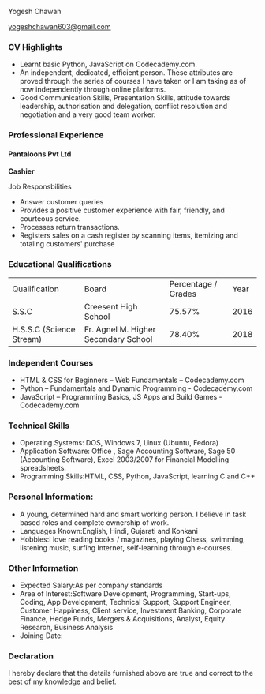 <html>
 <head>
<link type="text/css" rel="stylesheet" href="https://www.dropbox.com/s/trsldt0me90jzs8/resume.css"/>
<title></title>
</head>
<body>
<div id="header">
<p id="name">Yogesh Chawan</p>
         <a href="mailto:yogeshchawan@gmail.com" target="_blank"><p id="email">yogeshchawan603@gmail.com</p></a>
     </div>
     <div class="left">
     </div>
     <div class="right">
            <h3>CV Highlights</h3>
            <p>
            <ul>
                <li>Learnt basic Python, JavaScript on Codecademy.com.</li>
                <li>An independent, dedicated, efficient person. These attributes are proved through the series of courses I have taken or I am taking as of now independently through online platforms.</li>
                <li>Good Communication Skills, Presentation Skills, attitude towards leadership, authorisation and delegation, conflict resolution and negotiation and a very good team worker.</li></ul>
            </p>
            <h3>Professional Experience</h3>
            <h4 id="company-name">Pantaloons Pvt Ltd</h4>
            <p id="job-title"><strong>Cashier</strong></p>
            <p id="job-responsibilities">Job Responsbilities</p>
            <p>
            <ul>
                <li>Answer customer queries </li>
                <li>Provides a positive customer experience with fair, friendly, and courteous service.</li>
                <li>Processes return transactions.</li>
                <li>Registers sales on a cash register by scanning items, itemizing and totaling customers' purchase</li></ul>
            </p>
            <h3>Educational Qualifications</h3>
            <table>
                <tr id="heading">
                    <td>Qualification</td>
                    <td>Board</td>
                    <td>Percentage / Grades</td>
                    <td>Year</td>
                </tr>
                <tr>
                    <td>S.S.C</td>
                    <td>Creesent High School</td>
                    <td>75.57%</td>
                    <td>2016</td>
                </tr>
                <tr>
                    <td>H.S.S.C (Science Stream)</td>
                    <td> Fr. Agnel M. Higher Secondary School</td>
                    <td>78.40%</td>
                    <td>2018</td>
                </tr>
             </table>
            <h3>Independent Courses</h3>
            <p>
            <ul>
                <li>
                <span id="course-name">HTML & CSS for Beginners – Web Fundamentals</span> – Codecademy.com</li>
                <li>
                <span id="course-name">Python – Fundamentals and Dynamic Programming </span> - Codecademy.com</li>
                <li>
                <span id="course-name">JavaScript – Programming Basics, JS Apps and Build Games </span> - Codecademy.com</li>
            </ul>
            <h3>Technical Skills</h3>
            <p>
            <ul>
                <li>
                <span id="course-name">Operating Systems:</span> DOS, Windows 7, Linux (Ubuntu, Fedora)</li>
                <li>
                <span id="course-name">Application Software:</span> Office , Sage Accounting Software, Sage 50 (Accounting Software), Excel 2003/2007 for Financial Modelling spreadsheets.</li>
                <li>
                <span id="course-name">Programming Skills:</span>HTML, CSS, Python, JavaScript, learning C and C++</li></ul>
            </p>
           <h3>Personal Information:</h3>
            <p>
            <ul>
                <li>
                A young, determined hard and smart working person. I believe in task based roles and complete ownership of work.
                <li>
                <span id="course-name">Languages Known:</span>English, Hindi, Gujarati and Konkani</li>
                <li>
                <span id="course-name">Hobbies:</span>I love reading books / magazines, playing Chess, swimming, listening music, surfing Internet, self-learning through e-courses.</li> 
           </ul>
            </p>
            <h3>Other Information</h3>
            <p>
            <ul>
                <li>
                <span id="course-name">Expected Salary:</span>As per company standards</li>
                <li>
                <span id="course-name">Area of Interest:</span>Software Development, Programming, Start-ups, Coding, App Development, Technical Support, Support Engineer, Customer Happiness, Client service, Investment Banking, Corporate Finance, Hedge Funds, Mergers & Acquisitions, Analyst, Equity Research, Business Analysis</li>
                <li>
                <span id="course-name">Joining Date:</span></li>
               </ul>
            </p>
            <h3>Declaration</h3>
            <p>
            I hereby declare that the details furnished above are true and correct to the best of my knowledge and belief.</p>
     </div>
     <div id="footer">
     </div>
    </body>
</html>
